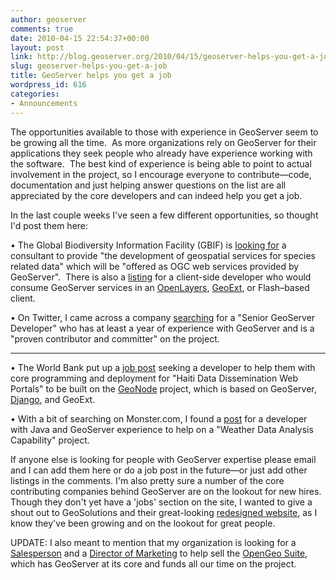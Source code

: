 ```yaml
---
author: geoserver
comments: true
date: 2010-04-15 22:54:37+00:00
layout: post
link: http://blog.geoserver.org/2010/04/15/geoserver-helps-you-get-a-job/
slug: geoserver-helps-you-get-a-job
title: GeoServer helps you get a job
wordpress_id: 616
categories:
- Announcements
---
```


The opportunities available to those with experience in GeoServer seem to be growing all the time.  As more organizations rely on GeoServer for their applications they seek people who already have experience working with the software.  The best kind of experience is being able to point to actual involvement in the project, so I encourage everyone to contribute—code, documentation and just helping answer questions on the list are all appreciated by the core developers and can indeed help you get a job.

In the last couple weeks I've seen a few different opportunities, so thought I'd post them here:

• The Global Biodiversity Information Facility (GBIF) is [looking for](http://www.gbif.org/communications/news-and-events/showsingle/article/job-opening-gbif-software-developer-gis-services/) a consultant to provide "the development of geospatial services for species related data" which will be "offered as OGC web services provided by GeoServer".  There is also a [listing](http://www.gbif.org/communications/news-and-events/showsingle/article/job-opening-gbif-software-developer-1/) for a client-side developer who would consume GeoServer services in an [OpenLayers](http://openlayers.org), [GeoExt](http://geoext.org), or Flash–based client.

• On Twitter, I came across a company [searching](http://www.jobup.ch/en/job/453662/senior-geoserver-developer-31) for a "Senior GeoServer Developer" who has at least a year of experience  with GeoServer and is a "proven contributor and committer" on the  project.
****

• The World Bank put up a [job post](http://www.ecapra.org/capra_wiki/es_wiki/index.php?title=Job_Posting) seeking a developer to help them with core programming and deployment for "Haiti Data Dissemination Web Portals" to be built on the [GeoNode](http://geonode.org) project, which is based on GeoServer, [Django](http://www.djangoproject.com/ ), and GeoExt.

• With a bit of searching on Monster.com, I found a [post](http://jobview.monster.com/Sr-Software-Engineer-I-GIS-Developer-Job-Omaha-NE-US-87082630.aspx) for a developer with Java and GeoServer experience to help on a "Weather Data Analysis  Capability" project.

If anyone else is looking for people with GeoServer expertise please email and I can add them here or do a job post in the future—or just add other listings in the comments. I'm also pretty sure a number of the core contributing companies behind GeoServer are on the lookout for new hires.  Though they don't yet have a 'jobs' section on the site, I wanted to give a shout out to GeoSolutions and their great-looking [redesigned website](http://www.geo-solutions.it/), as I know they've been growing and on the lookout for great people.

UPDATE: I also meant to mention that my organization is looking for a [Salesperson](http://opengeo.org/about/careers/salesexec/) and a [Director of Marketing](http://opengeo.org/about/careers/marketingdirector/) to help sell the [OpenGeo Suite](http://opengeo.org/products/suite/), which has GeoServer at its core and funds all our time on the project.
